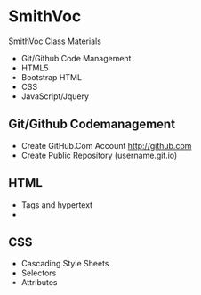 # SmithVoc
SmithVoc Class Materials

* Git/Github Code Management
* HTML5
* Bootstrap HTML
* CSS
* JavaScript/Jquery

## Git/Github Codemanagement
* Create GitHub.Com Account http://github.com
* Create Public Repository (username.git.io)

## HTML
* Tags and hypertext
* 
## CSS 
* Cascading Style Sheets
* Selectors 
* Attributes

